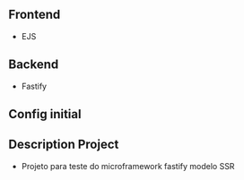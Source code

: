## Frontend
- EJS

## Backend
- Fastify

## Config initial

## Description Project
- Projeto para teste do microframework fastify modelo SSR
